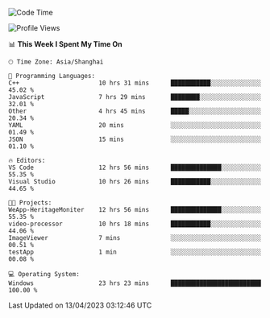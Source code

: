 <!--START_SECTION:waka-->
![Code Time](http://img.shields.io/badge/Code%20Time-862%20hrs%2054%20mins-blue)

![Profile Views](http://img.shields.io/badge/Profile%20Views-6-blue)

📊 **This Week I Spent My Time On** 

```text
🕑︎ Time Zone: Asia/Shanghai

💬 Programming Languages: 
C++                      10 hrs 31 mins      ███████████░░░░░░░░░░░░░░   45.02 % 
JavaScript               7 hrs 29 mins       ████████░░░░░░░░░░░░░░░░░   32.01 % 
Other                    4 hrs 45 mins       █████░░░░░░░░░░░░░░░░░░░░   20.34 % 
YAML                     20 mins             ░░░░░░░░░░░░░░░░░░░░░░░░░   01.49 % 
JSON                     15 mins             ░░░░░░░░░░░░░░░░░░░░░░░░░   01.10 % 

🔥 Editors: 
VS Code                  12 hrs 56 mins      ██████████████░░░░░░░░░░░   55.35 % 
Visual Studio            10 hrs 26 mins      ███████████░░░░░░░░░░░░░░   44.65 % 

🐱‍💻 Projects: 
WeApp-HeritageMoniter    12 hrs 56 mins      ██████████████░░░░░░░░░░░   55.35 % 
video-processor          10 hrs 18 mins      ███████████░░░░░░░░░░░░░░   44.06 % 
ImageViewer              7 mins              ░░░░░░░░░░░░░░░░░░░░░░░░░   00.51 % 
testApp                  1 min               ░░░░░░░░░░░░░░░░░░░░░░░░░   00.08 % 

💻 Operating System: 
Windows                  23 hrs 23 mins      █████████████████████████   100.00 % 
```


 Last Updated on 13/04/2023 03:12:46 UTC
<!--END_SECTION:waka-->